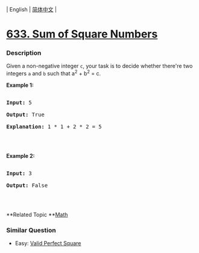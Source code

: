 | English | [简体中文](README.md) |

# [633. Sum of Square Numbers](https://leetcode-cn.com/problems/sum-of-square-numbers)
 ### Description
<p>Given a non-negative integer <code>c</code>, your task is to decide whether there&#39;re two integers <code>a</code> and <code>b</code> such that a<sup>2</sup> + b<sup>2</sup> = c.</p>

<p><b>Example 1:</b></p>

<pre>
<b>Input:</b> 5
<b>Output:</b> True
<b>Explanation:</b> 1 * 1 + 2 * 2 = 5
</pre>

<p>&nbsp;</p>

<p><b>Example 2:</b></p>

<pre>
<b>Input:</b> 3
<b>Output:</b> False
</pre>

<p>&nbsp;</p>

**Related Topic	**[Math](https://leetcode-cn.com/tag/math) 

### Similar Question
 - Easy:	[Valid Perfect Square](https://leetcode-cn.com/problems/valid-perfect-square) 
